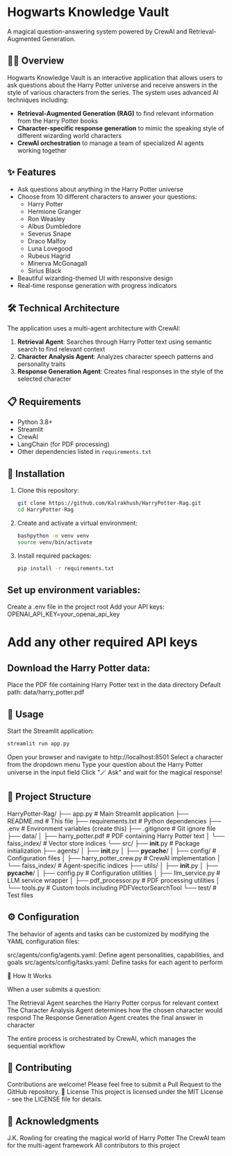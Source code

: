 # Hogwarts Knowledge Vault

A magical question-answering system powered by CrewAI and Retrieval-Augmented Generation.


## 🧙‍♂️ Overview

Hogwarts Knowledge Vault is an interactive application that allows users to ask questions about the Harry Potter universe and receive answers in the style of various characters from the series. The system uses advanced AI techniques including:

- **Retrieval-Augmented Generation (RAG)** to find relevant information from the Harry Potter books
- **Character-specific response generation** to mimic the speaking style of different wizarding world characters
- **CrewAI orchestration** to manage a team of specialized AI agents working together

## ✨ Features

- Ask questions about anything in the Harry Potter universe
- Choose from 10 different characters to answer your questions:
  - Harry Potter
  - Hermione Granger
  - Ron Weasley
  - Albus Dumbledore
  - Severus Snape
  - Draco Malfoy
  - Luna Lovegood
  - Rubeus Hagrid
  - Minerva McGonagall
  - Sirius Black
- Beautiful wizarding-themed UI with responsive design
- Real-time response generation with progress indicators

## 🛠️ Technical Architecture

The application uses a multi-agent architecture with CrewAI:

1. **Retrieval Agent**: Searches through Harry Potter text using semantic search to find relevant context
2. **Character Analysis Agent**: Analyzes character speech patterns and personality traits
3. **Response Generation Agent**: Creates final responses in the style of the selected character

## 📋 Requirements

- Python 3.8+
- Streamlit
- CrewAI
- LangChain (for PDF processing)
- Other dependencies listed in `requirements.txt`

## 🚀 Installation

1. Clone this repository:
   ```bash
   git clone https://github.com/Kalrakhush/HarryPotter-Rag.git
   cd HarryPotter-Rag
   ```

2. Create and activate a virtual environment:
   ```bash
   bashpython -m venv venv
   source venv/bin/activate
   ```  

3. Install required packages:
   ```bash
   pip install -r requirements.txt
   ```

  ## Set up environment variables:

   Create a .env file in the project root
   Add your API keys:
   OPENAI_API_KEY=your_openai_api_key
   # Add any other required API keys



## Download the Harry Potter data:

Place the PDF file containing Harry Potter text in the data directory
Default path: data/harry_potter.pdf



## 🧪 Usage

Start the Streamlit application:
```bash
streamlit run app.py
```

Open your browser and navigate to http://localhost:8501
Select a character from the dropdown menu
Type your question about the Harry Potter universe in the input field
Click "🪄 Ask" and wait for the magical response!

## 📁 Project Structure
HarryPotter-Rag/
├── app.py                        # Main Streamlit application
├── README.md                     # This file
├── requirements.txt              # Python dependencies
├── .env                          # Environment variables (create this)
├── .gitignore                    # Git ignore file
├── data/
│   ├── harry_potter.pdf          # PDF containing Harry Potter text
│   └── faiss_index/              # Vector store indices
└── src/
    ├── __init__.py               # Package initialization
    ├── agents/
    │   ├── __init__.py
    │   ├── __pycache__/
    │   ├── config/               # Configuration files
    │   ├── harry_potter_crew.py  # CrewAI implementation
    │   └── faiss_index/          # Agent-specific indices
    ├── utils/
    │   ├── __init__.py
    │   ├── __pycache__/
    │   ├── config.py             # Configuration utilities
    │   ├── llm_service.py        # LLM service wrapper
    │   ├── pdf_processor.py      # PDF processing utilities
    │   └── tools.py              # Custom tools including PDFVectorSearchTool
    └── test/                     # Test files

## ⚙️ Configuration
The behavior of agents and tasks can be customized by modifying the YAML configuration files:

src/agents/config/agents.yaml: Define agent personalities, capabilities, and goals
src/agents/config/tasks.yaml: Define tasks for each agent to perform

🧠 How It Works

When a user submits a question:

The Retrieval Agent searches the Harry Potter corpus for relevant context
The Character Analysis Agent determines how the chosen character would respond
The Response Generation Agent creates the final answer in character


The entire process is orchestrated by CrewAI, which manages the sequential workflow

## 🤝 Contributing
Contributions are welcome! Please feel free to submit a Pull Request to the GitHub repository.
📄 License
This project is licensed under the MIT License - see the LICENSE file for details.

## 🔮 Acknowledgments

J.K. Rowling for creating the magical world of Harry Potter
The CrewAI team for the multi-agent framework
All contributors to this project